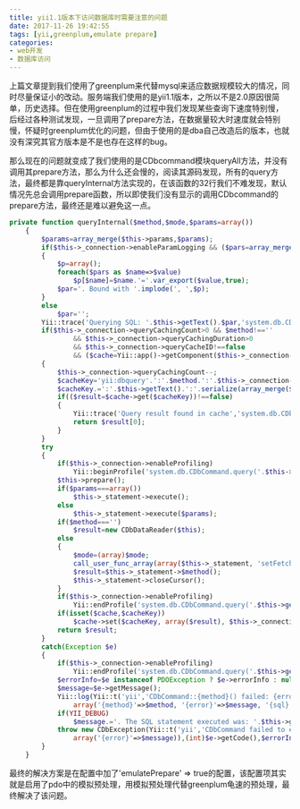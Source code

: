```yaml
---
title: yii1.1版本下访问数据库时需要注意的问题
date: 2017-11-26 19:42:55
tags: [yii,greenplum,emulate prepare]
categories:
- web开发
- 数据库访问
---
```


上篇文章提到我们使用了greenplum来代替mysql来适应数据规模较大的情况，同时尽量保证小的改动。服务端我们使用的是yii1.1版本，之所以不是2.0原因很简单，历史选择。但在使用greenplum的过程中我们发现某些查询下速度特别慢，后经过各种测试发现，一旦调用了prepare方法，在数据量较大时速度就会特别慢，怀疑时greenplum优化的问题，但由于使用的是dba自己改造后的版本，也就没有深究其官方版本是不是也存在这样的bug。

那么现在的问题就变成了我们使用的是CDbcommand模块queryAll方法，并没有调用其prepare方法，那么为什么还会慢的，阅读其源码发现，所有的query方法，最终都是靠queryInternal方法实现的，在该函数的32行我们不难发现，默认情况先总会调用prepare函数，所以即使我们没有显示的调用CDbcommand的prepare方法，最终还是难以避免这一点。

```php
private function queryInternal($method,$mode,$params=array())
	{
		$params=array_merge($this->params,$params);
		if($this->_connection->enableParamLogging && ($pars=array_merge($this->_paramLog,$params))!==array())
		{
			$p=array();
			foreach($pars as $name=>$value)
				$p[$name]=$name.'='.var_export($value,true);
			$par='. Bound with '.implode(', ',$p);
		}
		else
			$par='';
		Yii::trace('Querying SQL: '.$this->getText().$par,'system.db.CDbCommand');
		if($this->_connection->queryCachingCount>0 && $method!==''
				&& $this->_connection->queryCachingDuration>0
				&& $this->_connection->queryCacheID!==false
				&& ($cache=Yii::app()->getComponent($this->_connection->queryCacheID))!==null)
		{
			$this->_connection->queryCachingCount--;
			$cacheKey='yii:dbquery'.':'.$method.':'.$this->_connection->connectionString.':'.$this->_connection->username;
			$cacheKey.=':'.$this->getText().':'.serialize(array_merge($this->_paramLog,$params));
			if(($result=$cache->get($cacheKey))!==false)
			{
				Yii::trace('Query result found in cache','system.db.CDbCommand');
				return $result[0];
			}
		}
		try
		{
			if($this->_connection->enableProfiling)
				Yii::beginProfile('system.db.CDbCommand.query('.$this->getText().$par.')','system.db.CDbCommand.query');
			$this->prepare();
			if($params===array())
				$this->_statement->execute();
			else
				$this->_statement->execute($params);
			if($method==='')
				$result=new CDbDataReader($this);
			else
			{
				$mode=(array)$mode;
				call_user_func_array(array($this->_statement, 'setFetchMode'), $mode);
				$result=$this->_statement->$method();
				$this->_statement->closeCursor();
			}
			if($this->_connection->enableProfiling)
				Yii::endProfile('system.db.CDbCommand.query('.$this->getText().$par.')','system.db.CDbCommand.query');
			if(isset($cache,$cacheKey))
				$cache->set($cacheKey, array($result), $this->_connection->queryCachingDuration, $this->_connection->queryCachingDependency);
			return $result;
		}
		catch(Exception $e)
		{
			if($this->_connection->enableProfiling)
				Yii::endProfile('system.db.CDbCommand.query('.$this->getText().$par.')','system.db.CDbCommand.query');
			$errorInfo=$e instanceof PDOException ? $e->errorInfo : null;
			$message=$e->getMessage();
			Yii::log(Yii::t('yii','CDbCommand::{method}() failed: {error}. The SQL statement executed was: {sql}.',
				array('{method}'=>$method, '{error}'=>$message, '{sql}'=>$this->getText().$par)),CLogger::LEVEL_ERROR,'system.db.CDbCommand');
			if(YII_DEBUG)
				$message.='. The SQL statement executed was: '.$this->getText().$par;
			throw new CDbException(Yii::t('yii','CDbCommand failed to execute the SQL statement: {error}',
				array('{error}'=>$message)),(int)$e->getCode(),$errorInfo);
		}
	}

```

最终的解决方案是在配置中加了'emulatePrepare' => true的配置，该配置项其实就是启用了pdo中的模拟预处理，用模拟预处理代替greenplum龟速的预处理，最终解决了该问题。